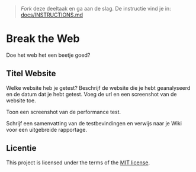 > _Fork_ deze deeltaak en ga aan de slag. De instructie vind je in: [docs/INSTRUCTIONS.md](docs/INSTRUCTIONS.md)

# Break the Web

Doe het web het een beetje goed?

## Titel Website

Welke website heb je getest? Beschrijf de website die je hebt geanalyseerd en de datum dat je hebt getest. Voeg de url en een screenshot van de website toe.  

Toon een screenshot van de performance test.

Schrijf een samenvatting van de testbevindingen en verwijs naar je Wiki voor een uitgebreide rapportage.


## Licentie

This project is licensed under the terms of the [MIT license](./LICENSE).
